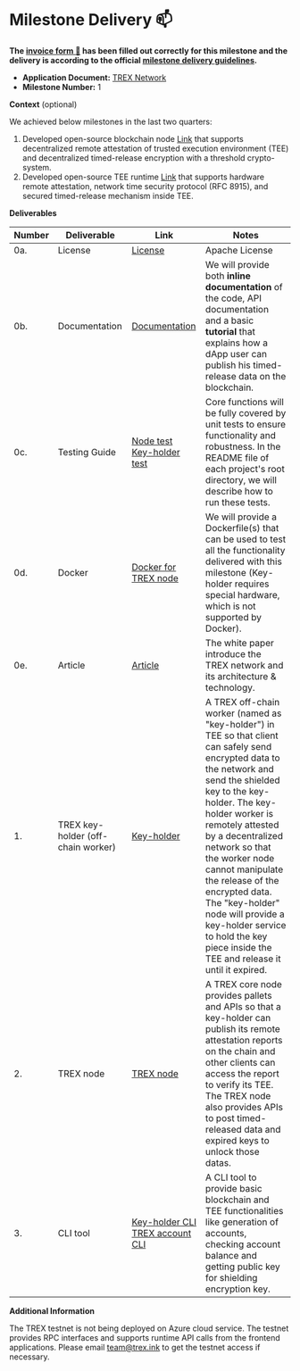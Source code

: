 # Milestone Delivery :mailbox:

**The [invoice form :pencil:](https://docs.google.com/forms/d/e/1FAIpQLSfmNYaoCgrxyhzgoKQ0ynQvnNRoTmgApz9NrMp-hd8mhIiO0A/viewform) has been filled out correctly for this milestone and the delivery is according to the official [milestone delivery guidelines](https://github.com/w3f/Grants-Program/blob/master/docs/milestone-deliverables-guidelines.md).**  

* **Application Document:** [TREX Network](https://github.com/w3f/Grants-Program/blob/master/applications/TREX_Network.md)
* **Milestone Number:** 1

**Context** (optional)

We achieved below milestones in the last two quarters:
1. Developed open-source blockchain node [Link](https://github.com/NexTokenTech/TREX) that supports decentralized remote attestation of trusted execution environment (TEE) and decentralized timed-release encryption with a threshold crypto-system. 
2. Developed open-source TEE runtime [Link](https://github.com/NexTokenTech/trex-keyholder) that supports hardware remote attestation, network time security protocol (RFC 8915), and secured timed-release mechanism inside TEE.


**Deliverables**

| Number | Deliverable | Link | Notes |
| ------------- | ------------- | ------------- |------------- |
| 0a. | License | [License](https://github.com/NexTokenTech/TREX/blob/main/LICENSE)|Apache License
| 0b. | Documentation |[Documentation](https://github.com/NexTokenTech/trex-doc-md) |We will provide both **inline documentation** of the code, API documentation and a basic **tutorial** that explains how a dApp user can publish his timed-release data on the blockchain. |
| 0c. | Testing Guide | [Node test](https://github.com/NexTokenTech/TREX)<br>  [Key-holder test](https://github.com/NexTokenTech/trex-keyholder) | Core functions will be fully covered by unit tests to ensure functionality and robustness. In the README file of each project's root directory, we will describe how to run these tests. |
| 0d. | Docker |[Docker for TREX node](https://github.com/NexTokenTech/TREX/blob/main/docker-compose.yml)| We will provide a Dockerfile(s) that can be used to test all the functionality delivered with this milestone (Key-holder requires special hardware, which is not supported by Docker). |
| 0e. | Article |[Article](https://1drv.ms/b/s!AmAQnrV8ivm-hvFujGzjI5uaNzGdBQ?e=Ygvfj0)| The white paper introduce the TREX network and its architecture & technology. 
| 1. | TREX key-holder (off-chain worker) | [Key-holder](https://github.com/NexTokenTech/trex-keyholder) |A TREX off-chain worker (named as "key-holder") in TEE so that client can safely send encrypted data to the network and send the shielded key to the key-holder. The key-holder worker is remotely attested by a decentralized network so that the worker node cannot manipulate the release of the encrypted data. The "key-holder" node will provide a key-holder service to hold the key piece inside the TEE and release it until it expired.
| 2. | TREX node | [TREX node](https://github.com/NexTokenTech/TREX) |A TREX core node provides pallets and APIs so that a key-holder can publish its remote attestation reports on the chain and other clients can access the report to verify its TEE. The TREX node also provides APIs to post timed-released data and expired keys to unlock those datas.
| 3. | CLI tool | [Key-holder CLI](https://github.com/NexTokenTech/trex-keyholder) [TREX account CLI](https://github.com/NexTokenTech/trex-account-funds)|A CLI tool to provide basic blockchain and TEE functionalities like generation of accounts, checking account balance and getting public key for shielding encryption key.

**Additional Information**

The TREX testnet is not being deployed on Azure cloud service. The testnet provides RPC interfaces and supports runtime API calls from the frontend applications. Please email <team@trex.ink> to get the testnet access if necessary.

